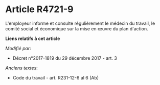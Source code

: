 # Article R4721-9

L'employeur informe et consulte régulièrement le médecin du travail, le                    comité social et économique sur la
mise en œuvre du plan d'action.

**Liens relatifs à cet article**

_Modifié par_:

  - Décret n°2017-1819 du 29 décembre 2017 - art. 3

_Anciens textes_:

  - Code du travail - art. R231-12-6 al 6 (Ab)
